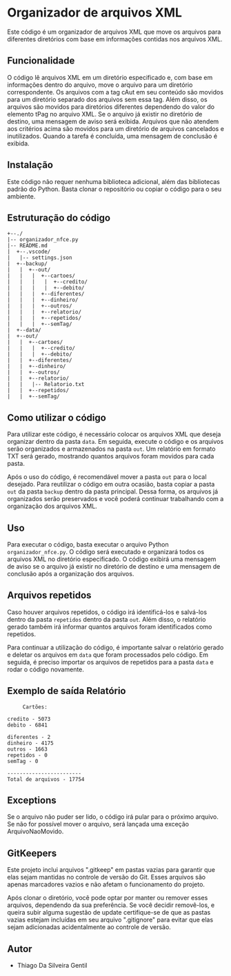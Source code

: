 # Organizador de arquivos XML

Este código é um organizador de arquivos XML que move os arquivos para diferentes diretórios com base em informações contidas nos arquivos XML.

## Funcionalidade

O código lê arquivos XML em um diretório especificado e, com base em informações dentro do arquivo, move o arquivo para um diretório correspondente. Os arquivos com a tag cAut em seu conteúdo são movidos para um diretório separado dos arquivos sem essa tag. Além disso, os arquivos são movidos para diretórios diferentes dependendo do valor do elemento tPag no arquivo XML. Se o arquivo já existir no diretório de destino, uma mensagem de aviso será exibida. Arquivos que não atendem aos critérios acima são movidos para um diretório de arquivos cancelados e inutilizados. Quando a tarefa é concluída, uma mensagem de conclusão é exibida.

## Instalação

Este código não requer nenhuma biblioteca adicional, além das bibliotecas padrão do Python. Basta clonar o repositório ou copiar o código para o seu ambiente.

## Estruturação do código

```
+--./
|-- organizador_nfce.py
|-- README.md
|  +--.vscode/
|   |-- settings.json
|  +--backup/
|   |  +--out/
|   |   |  +--cartoes/
|   |   |   |  +--credito/
|   |   |   |  +--debito/
|   |   |  +--diferentes/
|   |   |  +--dinheiro/
|   |   |  +--outros/
|   |   |  +--relatorio/
|   |   |  +--repetidos/
|   |   |  +--semTag/
|  +--data/
|  +--out/
|   |  +--cartoes/
|   |   |  +--credito/
|   |   |  +--debito/
|   |  +--diferentes/
|   |  +--dinheiro/
|   |  +--outros/
|   |  +--relatorio/
|   |   |-- Relatorio.txt
|   |  +--repetidos/
|   |  +--semTag/
```

## Como utilizar o código

Para utilizar este código, é necessário colocar os arquivos XML que deseja organizar dentro da pasta `data`. Em seguida, execute o código e os arquivos serão organizados e armazenados na pasta `out`. Um relatório em formato TXT será gerado, mostrando quantos arquivos foram movidos para cada pasta.

Após o uso do código, é recomendável mover a pasta `out` para o local desejado. Para reutilizar o código em outra ocasião, basta copiar a pasta `out` da pasta `backup` dentro da pasta principal. Dessa forma, os arquivos já organizados serão preservados e você poderá continuar trabalhando com a organização dos arquivos XML.

## Uso

Para executar o código, basta executar o arquivo Python `organizador_nfce.py`. O código será executado e organizará todos os arquivos XML no diretório especificado. O código exibirá uma mensagem de aviso se o arquivo já existir no diretório de destino e uma mensagem de conclusão após a organização dos arquivos.

## Arquivos repetidos

Caso houver arquivos repetidos, o código irá identificá-los e salvá-los dentro da pasta `repetidos` dentro da pasta `out`. Além disso, o relatório gerado também irá informar quantos arquivos foram identificados como repetidos.

Para continuar a utilização do código, é importante salvar o relatório gerado e deletar os arquivos em `data` que foram processados pelo código. Em seguida, é preciso importar os arquivos de repetidos para a pasta `data` e rodar o código novamente.

## Exemplo de saída Relatório

```
     Cartões:

credito - 5073
debito - 6841

diferentes - 2
dinheiro - 4175
outros - 1663
repetidos - 0
semTag - 0

------------------------
Total de arquivos - 17754
```

## Exceptions

Se o arquivo não puder ser lido, o código irá pular para o próximo arquivo. Se não for possível mover o arquivo, será lançada uma exceção ArquivoNaoMovido.

## GitKeepers

Este projeto inclui arquivos ".gitkeep" em pastas vazias para garantir que elas sejam mantidas no controle de versão do Git. Esses arquivos são apenas marcadores vazios e não afetam o funcionamento do projeto.

Após clonar o diretório, você pode optar por manter ou remover esses arquivos, dependendo da sua preferência. Se você decidir removê-los, e queira subir alguma sugestão de update certifique-se de que as pastas vazias estejam incluídas em seu arquivo ".gitignore" para evitar que elas sejam adicionadas acidentalmente ao controle de versão.

## Autor

* Thiago Da Silveira Gentil
